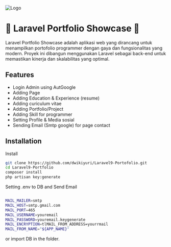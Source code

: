![Logo](https://raw.githubusercontent.com/laravel/art/master/logo-lockup/5%20SVG/2%20CMYK/1%20Full%20Color/laravel-logolockup-cmyk-red.svg)

# 🌟 Laravel Portfolio Showcase 🚀

Laravel Portfolio Showcase adalah aplikasi web yang dirancang untuk menampilkan portofolio programmer dengan gaya dan fungsionalitas yang modern. Proyek ini dibangun menggunakan Laravel sebagai back-end untuk memastikan kinerja dan skalabilitas yang optimal.

## Features

-   Login Admin using AutGoogle
-   Adding Page
-   Adding Education & Experience (resume)
-   Adding curiculum vitae
-   Adding Portfolio/Project
-   Adding Skill for programmer
-   Setting Profile & Media sosial
-   Sending Email (Smtp google) for page contact

## Installation

Install

```bash
git clone https://github.com/dwikiyuri/Laravel9-Portofolio.git
cd Laravel9-Portfolio
composer install
php artisan key:generate
```

Setting .env to DB and Send Email

```bash

MAIL_MAILER=smtp
MAIL_HOST=smtp.gmail.com
MAIL_PORT=465
MAIL_USERNAME=youremail
MAIL_PASSWORD=youremail.keygenerate
MAIL_ENCRYPTION=tlMAIL_FROM_ADDRESS=yourrmail
MAIL_FROM_NAME="${APP_NAME}"

```

or import DB in the folder.
